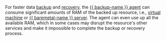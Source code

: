 For faster data [backup](../../../backup/operations/backup-vm/create.md) and [recovery](../../../backup/operations/backup-vm/recover.md), the [{{ backup-name }} agent](../../../backup/concepts/agent.md) can consume significant amounts of RAM of the backed up resource, i.e., [virtual machine](../../../compute/concepts/vm.md) or [{{ baremetal-name }} server](../../../baremetal/concepts/servers.md). The agent can even use up all the available RAM, which in some cases may disrupt the resource's other services and make it impossible to complete the backup or recovery process.